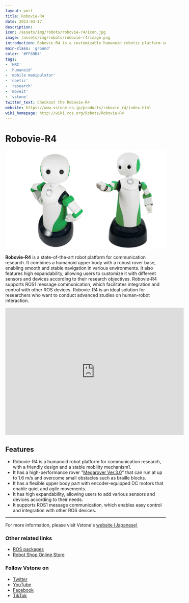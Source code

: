 ```yaml
---
layout: post
title: Robovie-R4
date: 2023-03-17
description:
icon: /assets/img/robots/robovie-r4/icon.jpg
image: /assets/img/robots/robovie-r4/image.png
introduction: Robovie-R4 is a customizable humanoid robotic platform suitable for human-robot interaction research developed by Vstone.
main-class: 'ground'
color: '#FF69B4'
tags:
- 'HRI'
- 'humanoid'
- 'mobile manipulator'
- 'noetic'
- 'research'
- 'moveit'
- 'vstone'
twitter_text: Checkout the Robovie-R4
website: https://www.vstone.co.jp/products/robovie_r4/index.html
wiki_homepage: http://wiki.ros.org/Robots/Robovie-R4
---
```


# Robovie-R4

![Robovie_R4_image](/assets/img/robots/robovie-r4/image.png)

**Robovie-R4** is a state-of-the-art robot platform for communication research. It combines a humanoid upper body with a robust rover base, enabling smooth and stable navigation in various environments. It also features high expandability, allowing users to customize it with different sensors and devices according to their research objectives. Robovie-R4 supports ROS1 message communication, which facilitates integration and control with other ROS devices. Robovie-R4 is an ideal solution for researchers who want to conduct advanced studies on human-robot interaction.

<iframe width="560" height="399" src="https://www.youtube.com/embed/sz1gWtNYOBw" title="YouTube video player" frameborder="0" allow="accelerometer; autoplay; clipboard-write; encrypted-media; gyroscope; picture-in-picture" allowfullscreen></iframe>

## Features

- Robovie-R4 is a humanoid robot platform for communication research, with a friendly design and a stable mobility mechanism1.
- It has a high-performance rover "[Megarover Ver.3.0](https://www.vstone.co.jp/products/wheelrobot/ver.3.0_normal.html)" that can run at up to 1.6 m/s and overcome small obstacles such as braille blocks.
- It has a flexible upper body part with encoder-equipped DC motors that enable quiet and agile movements.
- It has high expandability, allowing users to add various sensors and devices according to their needs.
- It supports ROS1 message communication, which enables easy control and integration with other ROS devices.

---

For more information, please visit Vstone's [website (Japanese)](https://www.vstone.co.jp/products/robovie_r4/index.html)

### Other related links
- [ROS packages](https://github.com/vstoneofficial/robovie_r4_ros)
- [Robot Shop Online Store](https://www.vstone.co.jp/robotshop/index.php?main_page=product_info&cPath=156_890&products_id=5358)

### Follow Vstone on
- [Twitter](https://twitter.com/vstone_) 
- [YouTube](https://www.youtube.com/user/vstonevstone)
- [Facebook](https://www.facebook.com/vstonerobotshop/)
- [TikTok](https://www.tiktok.com/@vstone0804)
